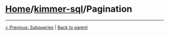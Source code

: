 # [Home](https://github.com/babyfish-ct/kimmer)/[kimmer-sql](./README.md)/Pagination

------------------
[< Previous: Subqueries](./subqueries.md) | [Back to parent](./README.md)
